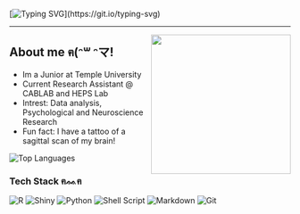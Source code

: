 <!-- Typing animation header -->
[![Typing SVG](https://readme-typing-svg.demolab.com?font=Montserrat+Code&duration=4000&pause=900&color=87ae73&center=true&vCenter=true&width=600&lines=Hi+I'm+Andrew+Cardona!;Welcome!)](https://git.io/typing-svg)

---
<img src="https://media2.giphy.com/media/v1.Y2lkPTc5MGI3NjExMXQ2ZGdkOTNhczFpY2F0ZjNvdXZjYXhsZ3kzb3YyMmg1a21wazRiZiZlcD12MV9pbnRlcm5hbF9naWZfYnlfaWQmY3Q9Zw/66pRZHpxoOOXvf8zQX/giphy.gif" width="250" align="right" />

## About me ฅ(ᵔ꒳ ᵔマ!
- Im a Junior at Temple University
- Current Research Assistant @ CABLAB and HEPS Lab
- Intrest: Data analysis, Psychological and Neuroscience Research
- Fun fact: I have a tattoo of a sagittal scan of my brain!


![Top Languages](https://github-readme-stats.vercel.app/api/top-langs/?username=a-cardona&layout=compact&theme=tokyonight&hide_border=true)



### Tech Stack ฅᨐฅ

![R](https://img.shields.io/badge/R-276DC3?logo=r&logoColor=white)
![Shiny](https://img.shields.io/badge/Shiny-1E88E5?logo=rstudio&logoColor=white)
![Python](https://img.shields.io/badge/Python-3776AB?logo=python&logoColor=white)
![Shell Script](https://img.shields.io/badge/Shell-121011?logo=gnu-bash&logoColor=white)
![Markdown](https://img.shields.io/badge/Markdown-000000?logo=markdown&logoColor=white)
![Git](https://img.shields.io/badge/Git-F05032?logo=git&logoColor=white)
